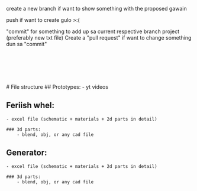 



create a new branch if want to show something with the proposed gawain

push if want to create gulo >:(

"commit" for something to add up sa current respective branch project (preferably new txt file)
Create a "pull request" if want to change something dun sa "commit"


<br>
<br>
<br>
<br>
<br>
# File structure
## Prototypes:
	- yt videos

## Feriish whel:
	- excel file (schematic + materials + 2d parts in detail)

	### 3d parts:
		- blend, obj, or any cad file


## Generator:
	- excel file (schematic + materials + 2d parts in detail)
	
	### 3d parts:
		- blend, obj, or any cad file
